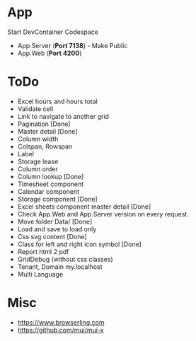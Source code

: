 # App
Start DevContainer Codespace
* App.Server (**Port 7138**) - Make Public
* App.Web (**Port 4200**)

# ToDo
* Excel hours and hours total
* Validate cell
* Link to navigate to another grid
* Pagination [Done]
* Master detail [Done]
* Column width
* Colspan, Rowspan
* Label
* Storage lease
* Column order
* Column lookup [Done]
* Timesheet component
* Calendar component
* Storage component [Done]
* Excel sheets component master detail [Done]
* Check App.Web and App.Server version on every request.
* Move folder Data/ [Done]
* Load and save to load only
* Css svg content [Done]
* Class for left and right icon symbol [Done]
* Report html 2 pdf
* GridDebug (without css classes)
* Tenant, Domain my.localhost
* Multi Language

# Misc
* https://www.browserling.com
* https://github.com/mui/mui-x
